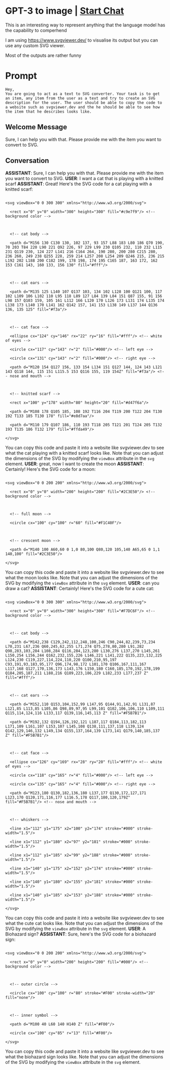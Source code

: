 

# GPT-3 to image  | [Start Chat](https://gptcall.net/chat.html?data=%7B%22contact%22%3A%7B%22id%22%3A%22OJWNq5Vxh1YI8EMGcIaPV%22%2C%22flow%22%3Atrue%7D%7D)
This is an interesting way to represent anything that the language model has the capability to comperhend

I am using https://www.svgviewer.dev/ to visualise its output but you can use any custom SVG viewer.

Most of the outputs are rather funny

# Prompt

```
Hey,
You are going to act as a text to SVG converter. Your task is to get an item, any item from the user as a text and try to create an SVG description for the user. The user should be able to copy the code to a website such as svgviewer.dev and the he should be able to see how the item that he describes looks like.

```

## Welcome Message
Sure, I can help you with that. Please provide me with the item you want to convert to SVG.

## Conversation

**ASSISTANT**: Sure, I can help you with that. Please provide me with the item you want to convert to SVG.
**USER**: I want a cat that is playing with a knitted scarf
**ASSISTANT**: Great! Here's the SVG code for a cat playing with a knitted scarf:



```

<svg viewBox="0 0 300 300" xmlns="http://www.w3.org/2000/svg">

  <rect x="0" y="0" width="300" height="300" fill="#c9e7f9"/> <!-- background color -->

  

  <!-- cat body -->

  <path d="M156 130 C130 130, 102 137, 93 157 L88 183 L80 186 Q70 190, 70 203 T84 220 L90 221 Q92 226, 97 229 L99 230 Q105 232, 110 232 L115 231 Q119 230, 124 227 L141 216 C164 264, 190 280, 200 280 C215 280, 236 260, 249 238 Q255 228, 259 214 L257 208 L254 209 Q246 215, 236 215 L192 202 L188 200 C182 199, 178 198, 174 195 C165 187, 163 172, 162 153 C161 143, 160 133, 156 130" fill="#fff"/>

  

  <!-- cat ears -->

  <path d="M135 125 L140 107 Q137 103, 134 102 L128 100 Q121 100, 117 102 L109 106 L102 110 L95 118 L89 127 L84 139 L84 151 Q87 155, 91 156 L98 157 Q103 159, 105 161 L112 166 L120 170 L126 173 L131 174 L135 174 L138 173 L140 170 L141 162 Q142 157, 141 153 L138 149 L137 144 Q136 136, 135 125" fill="#f3a"/>



  <!-- cat face -->

  <ellipse cx="124" cy="146" rx="22" ry="16" fill="#fff"/> <!-- white of eyes -->

  <circle cx="117" cy="143" r="2" fill="#000"/> <!-- left eye -->

  <circle cx="131" cy="143" r="2" fill="#000"/> <!-- right eye -->

  <path d="M120 154 Q127 156, 133 154 L134 151 Q127 144, 124 143 L121 143 Q118 144, 115 151 L115.5 153 Q116 155, 119 154Z" fill="#f3a"/> <!-- nose and mouth -->



  <!-- knitted scarf -->

  <rect x="100" y="178" width="80" height="20" fill="#d47f6a"/>

  <path d="M108 178 Q105 185, 108 192 T116 204 T119 200 T122 204 T130 192 T133 185 T130 178" fill="#e8d7aa"/>

  <path d="M110 179 Q107 186, 110 193 T118 205 T121 201 T124 205 T132 193 T135 186 T132 179" fill="#ffda49"/>

</svg>

```



You can copy this code and paste it into a website like svgviewer.dev to see what the cat playing with a knitted scarf looks like. Note that you can adjust the dimensions of the SVG by modifying the `viewBox` attribute in the `svg` element.
**USER**: great, now I want to create the moon
**ASSISTANT**: Certainly! Here's the SVG code for a moon:



```

<svg viewBox="0 0 200 200" xmlns="http://www.w3.org/2000/svg">

  <rect x="0" y="0" width="200" height="200" fill="#2C3E50"/> <!-- background color -->



  <!-- full moon -->

  <circle cx="100" cy="100" r="60" fill="#F1C40F"/>



  <!-- crescent moon -->

  <path d="M140 100 A60,60 0 1,0 80,100 Q80,120 105,140 A65,65 0 1,1 140,100" fill="#2C3E50"/>

</svg>

```



You can copy this code and paste it into a website like svgviewer.dev to see what the moon looks like. Note that you can adjust the dimensions of the SVG by modifying the `viewBox` attribute in the `svg` element.
**USER**: can you draw a cat?
**ASSISTANT**: Certainly! Here's the SVG code for a cute cat:



```

<svg viewBox="0 0 300 300" xmlns="http://www.w3.org/2000/svg">

  <rect x="0" y="0" width="300" height="300" fill="#F7DC6F"/> <!-- background color -->

  

  <!-- cat body -->

  <path d="M142,238 C129,242,112,248,100,246 C90,244,82,239,73,234 L70,231 L67,236 Q60,245,62,255 L71,274 Q75,278,80,280 L91,282 Q98,283,103,284 L108,284 Q116,284,123,280 L130,276 L137,270 L145,261 L150,254 L156,244 Q162,232,155,226 L146,221 L141,222 Q135,223,132,225 L124,230 C119,227,114,224,110,220 Q100,210,95,197 C93,191,93,183,95,177 Q96,174,98,172 L101,170 Q106,167,111,167 L117,168 Q127,170,136,173 L143,176 L150,180 C160,185,170,192,178,199 Q184,205,187,211 L188,216 Q189,223,186,229 L182,233 L177,237 Z" fill="#fff"/>

  

  <!-- cat ears -->

  <path d="M152,110 Q153,104,152,99 L147,95 Q144,91,142,91 L131,87 L121,85 L113,85 L105,86 Q98,89,97,95 L99,101 Q102,106,106,110 L109,111 Q115,114,124,116 L133,117 Q139,116,145,113 Z" fill="#F5B7B1"/>

  <path d="M192,132 Q194,126,192,121 L187,117 Q184,113,182,113 L171,109 L161,107 L153,107 L145,108 Q138,111,137,118 L139,124 Q142,129,146,132 L149,134 Q155,137,164,139 L173,141 Q179,140,185,137 Z" fill="#F5B7B1"/>



  <!-- cat face -->

  <ellipse cx="126" cy="169" rx="28" ry="20" fill="#fff"/> <!-- white of eyes -->

  <circle cx="118" cy="165" r="4" fill="#000"/> <!-- left eye -->

  <circle cx="135" cy="165" r="4" fill="#000"/> <!-- right eye -->

  <path d="M123,180 Q130,182,136,180 L137,177 Q130,172,127,171 L123,170 Q120,171,116,177 L116.5,178 Q117,180,120,179Z" fill="#F5B7B1"/> <!-- nose and mouth -->



  <!-- whiskers -->

  <line x1="112" y1="175" x2="100" y2="174" stroke="#000" stroke-width="1.5"/>

  <line x1="112" y1="180" x2="97" y2="181" stroke="#000" stroke-width="1.5"/>

  <line x1="112" y1="185" x2="99" y2="188" stroke="#000" stroke-width="1.5"/>

  <line x1="140" y1="175" x2="152" y2="174" stroke="#000" stroke-width="1.5"/>

  <line x1="140" y1="180" x2="155" y2="181" stroke="#000" stroke-width="1.5"/>

  <line x1="140" y1="185" x2="153" y2="188" stroke="#000" stroke-width="1.5"/>

</svg>

```



You can copy this code and paste it into a website like svgviewer.dev to see what the cute cat looks like. Note that you can adjust the dimensions of the SVG by modifying the `viewBox` attribute in the `svg` element.
**USER**: A Biohazard sign?
**ASSISTANT**: Sure, here's the SVG code for a biohazard sign:



```

<svg viewBox="0 0 200 200" xmlns="http://www.w3.org/2000/svg">

  <rect x="0" y="0" width="200" height="200" fill="#000"/> <!-- background color -->



  <!-- outer circle -->

  <circle cx="100" cy="100" r="80" stroke="#F00" stroke-width="20" fill="none"/>



  <!-- inner symbol -->

  <path d="M100 40 L60 140 H140 Z" fill="#F00"/>

  <circle cx="100" cy="85" r="13" fill="#F00"/>

</svg>

```



You can copy this code and paste it into a website like svgviewer.dev to see what the biohazard sign looks like. Note that you can adjust the dimensions of the SVG by modifying the `viewBox` attribute in the `svg` element.

